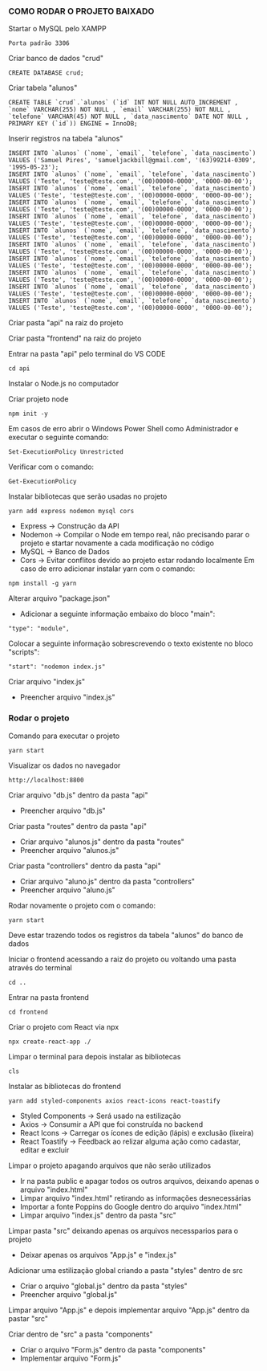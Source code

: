 ### COMO RODAR O PROJETO BAIXADO


Startar o MySQL pelo XAMPP
```
Porta padrão 3306
```


Criar banco de dados "crud"
```
CREATE DATABASE crud;
```


Criar tabela "alunos"
```
CREATE TABLE `crud`.`alunos` (`id` INT NOT NULL AUTO_INCREMENT , `nome` VARCHAR(255) NOT NULL , `email` VARCHAR(255) NOT NULL , `telefone` VARCHAR(45) NOT NULL , `data_nascimento` DATE NOT NULL , PRIMARY KEY (`id`)) ENGINE = InnoDB;
```


Inserir registros na tabela "alunos"
```
INSERT INTO `alunos` (`nome`, `email`, `telefone`, `data_nascimento`) VALUES ('Samuel Pires', 'samueljackbill@gmail.com', '(63)99214-0309', '1995-05-23');
INSERT INTO `alunos` (`nome`, `email`, `telefone`, `data_nascimento`) VALUES ('Teste', 'teste@teste.com', '(00)00000-0000', '0000-00-00');
INSERT INTO `alunos` (`nome`, `email`, `telefone`, `data_nascimento`) VALUES ('Teste', 'teste@teste.com', '(00)00000-0000', '0000-00-00');
INSERT INTO `alunos` (`nome`, `email`, `telefone`, `data_nascimento`) VALUES ('Teste', 'teste@teste.com', '(00)00000-0000', '0000-00-00');
INSERT INTO `alunos` (`nome`, `email`, `telefone`, `data_nascimento`) VALUES ('Teste', 'teste@teste.com', '(00)00000-0000', '0000-00-00');
INSERT INTO `alunos` (`nome`, `email`, `telefone`, `data_nascimento`) VALUES ('Teste', 'teste@teste.com', '(00)00000-0000', '0000-00-00');
INSERT INTO `alunos` (`nome`, `email`, `telefone`, `data_nascimento`) VALUES ('Teste', 'teste@teste.com', '(00)00000-0000', '0000-00-00');
INSERT INTO `alunos` (`nome`, `email`, `telefone`, `data_nascimento`) VALUES ('Teste', 'teste@teste.com', '(00)00000-0000', '0000-00-00');
INSERT INTO `alunos` (`nome`, `email`, `telefone`, `data_nascimento`) VALUES ('Teste', 'teste@teste.com', '(00)00000-0000', '0000-00-00');
INSERT INTO `alunos` (`nome`, `email`, `telefone`, `data_nascimento`) VALUES ('Teste', 'teste@teste.com', '(00)00000-0000', '0000-00-00');
INSERT INTO `alunos` (`nome`, `email`, `telefone`, `data_nascimento`) VALUES ('Teste', 'teste@teste.com', '(00)00000-0000', '0000-00-00');
```


Criar pasta "api" na raiz do projeto


Criar pasta "frontend" na raiz do projeto


Entrar na pasta "api" pelo terminal do VS CODE
```
cd api
```


Instalar o Node.js no computador


Criar projeto node
```
npm init -y
```
Em casos de erro abrir o Windows Power Shell como Administrador e executar o seguinte comando:
```
Set-ExecutionPolicy Unrestricted
```
Verificar com o comando:
```
Get-ExecutionPolicy
```


Instalar bibliotecas que serão usadas no projeto
```
yarn add express nodemon mysql cors
```
* Express -> Construção da API
* Nodemon -> Compilar o Node em tempo real, não precisando parar o projeto e startar novamente a cada modificação no código
* MySQL -> Banco de Dados
* Cors -> Evitar conflitos devido ao projeto estar rodando localmente
Em caso de erro adicionar instalar yarn com o comando:
```
npm install -g yarn
```


Alterar arquivo "package.json"
* Adicionar a seguinte informação embaixo do bloco "main":
```
"type": "module",
```
Colocar a seguinte informação sobrescrevendo o texto existente no bloco "scripts":
```
"start": "nodemon index.js"
```


Criar arquivo "index.js"
* Preencher arquivo "index.js"


### Rodar o projeto


Comando para executar o projeto
```
yarn start
```


Visualizar os dados no navegador
```
http://localhost:8800
```


Criar arquivo "db.js" dentro da pasta "api"
* Preencher arquivo "db.js"


Criar pasta "routes" dentro da pasta "api"
* Criar arquivo "alunos.js" dentro da pasta "routes"
* Preencher arquivo "alunos.js"


Criar pasta "controllers" dentro da pasta "api"
* Criar arquivo "aluno.js" dentro da pasta "controllers"
* Preencher arquivo "aluno.js"


Rodar novamente o projeto com o comando:
```
yarn start
```
Deve estar trazendo todos os registros da tabela "alunos" do banco de dados


Iniciar o frontend acessando a raiz do projeto ou voltando uma pasta através do terminal
```
cd ..
```
Entrar na pasta frontend
```
cd frontend
```


Criar o projeto com React via npx
```
npx create-react-app ./
```


Limpar o terminal para depois instalar as bibliotecas
```
cls
```


Instalar as bibliotecas do frontend
```
yarn add styled-components axios react-icons react-toastify 
```
* Styled Components -> Será usado na estilização
* Axios -> Consumir a API que foi construída no backend
* React Icons -> Carregar os ícones de edição (lápis) e exclusão (lixeira)
* React Toastify -> Feedback ao relizar alguma ação  como cadastar, editar e excluir


Limpar o projeto apagando arquivos que não serão utilizados
* Ir na pasta public e apagar todos os outros arquivos, deixando apenas o arquivo "index.html"
* Limpar arquivo "index.html" retirando as informações desnecessárias
* Importar a fonte Poppins do Google dentro do arquivo "index.html"
* Limpar arquivo "index.js" dentro da pasta "src"


Limpar pasta "src" deixando apenas os arquivos necessparios para o projeto
* Deixar apenas os arquivos "App.js" e "index.js"


Adicionar uma estilização global criando a pasta "styles" dentro de src
* Criar o arquivo "global.js" dentro da pasta "styles"
* Preencher arquivo "global.js"


Limpar arquivo "App.js" e depois implementar arquivo "App.js" dentro da pastar "src"


Criar dentro de "src" a pasta "components"
* Criar o arquivo "Form.js" dentro da pasta "components"
* Implementar arquivo "Form.js"